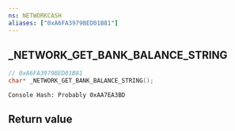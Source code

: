 ```yaml
---
ns: NETWORKCASH
aliases: ["0xA6FA3979BED01B81"]
---
```

## _NETWORK_GET_BANK_BALANCE_STRING

```c
// 0xA6FA3979BED01B81
char* _NETWORK_GET_BANK_BALANCE_STRING();
```

```
Console Hash: Probably 0xAA7EA3BD  
```

## Return value
